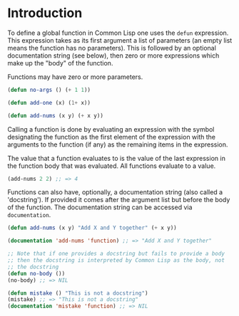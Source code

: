 # Introduction

To define a global function in Common Lisp one uses the `defun` expression.
This expression takes as its first argument a list of parameters (an empty list means the function has no parameters).
This is followed by an optional documentation string (see below), then zero or more expressions which make up the "body" of the function.

Functions may have zero or more parameters.

```lisp
(defun no-args () (+ 1 1))

(defun add-one (x) (1+ x))

(defun add-nums (x y) (+ x y))
```

Calling a function is done by evaluating an expression with the symbol designating the function as the first element of the expression with the arguments to the function (if any) as the remaining items in the expression.

The value that a function evaluates to is the value of the last expression in the function body that was evaluated. 
All functions evaluate to a value.

```lisp
(add-nums 2 2) ;; => 4
```

Functions can also have, optionally, a documentation string (also called a 'docstring').
If provided it comes after the argument list but before the body of the function.
The documentation string can be accessed via `documentation`.

```lisp
(defun add-nums (x y) "Add X and Y together" (+ x y))

(documentation 'add-nums 'function) ;; => "Add X and Y together"

;; Note that if one provides a docstring but fails to provide a body
;; then the docstring is interpreted by Common Lisp as the body, not
;; the docstring
(defun no-body ())
(no-body) ;; => NIL

(defun mistake () "This is not a docstring")
(mistake) ;; => "This is not a docstring"
(documentation 'mistake 'function) ;; => NIL
```
